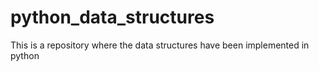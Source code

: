 # python_data_structures
This is a repository where the data structures have been implemented in python
